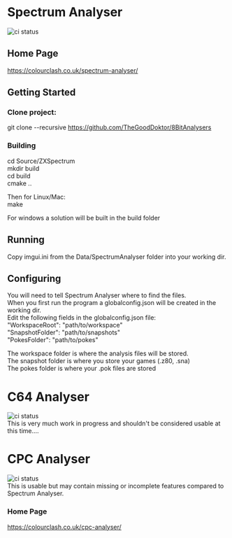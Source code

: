 # Spectrum Analyser
![ci status](https://github.com/TheGoodDoktor/SpeccyExplorer/actions/workflows/ci.yml/badge.svg)
## Home Page
https://colourclash.co.uk/spectrum-analyser/
## Getting Started
### Clone project:
git clone --recursive https://github.com/TheGoodDoktor/8BitAnalysers
### Building
cd Source/ZXSpectrum\
mkdir build\
cd build\
cmake ..

Then for Linux/Mac:\
make

For windows a solution will be built in the build folder
## Running
Copy imgui.ini from the Data/SpectrumAnalyser folder into your working dir.
## Configuring
You will need to tell Spectrum Analyser where to find the files.\
When you first run the program a globalconfig.json will be created in the working dir. \
Edit the following fields in the globalconfig.json file:\
"WorkspaceRoot": "path/to/workspace"\
"SnapshotFolder": "path/to/snapshots"\
"PokesFolder": "path/to/pokes"

The workspace folder is where the analysis files will be stored.\
The snapshot folder is where you store your games (.z80, .sna)\
The pokes folder is where your .pok files are stored

# C64 Analyser
![ci status](https://github.com/TheGoodDoktor/SpeccyExplorer/actions/workflows/ci_c64.yml/badge.svg)\
This is very much work in progress and shouldn't be considered usable at this time....

# CPC Analyser
![ci status](https://github.com/TheGoodDoktor/SpeccyExplorer/actions/workflows/ci_cpc.yml/badge.svg)\
This is usable but may contain missing or incomplete features compared to Spectrum Analyser.
### Home Page
https://colourclash.co.uk/cpc-analyser/
